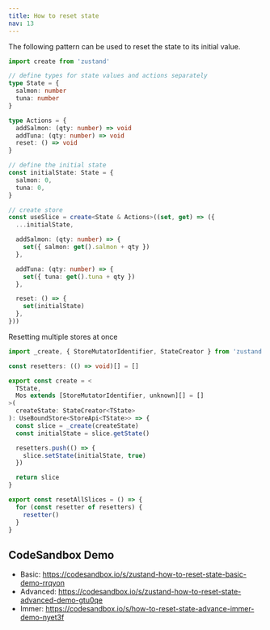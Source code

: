 ```yaml
---
title: How to reset state
nav: 13
---
```


The following pattern can be used to reset the state to its initial value.

```ts
import create from 'zustand'

// define types for state values and actions separately
type State = {
  salmon: number
  tuna: number
}

type Actions = {
  addSalmon: (qty: number) => void
  addTuna: (qty: number) => void
  reset: () => void
}

// define the initial state
const initialState: State = {
  salmon: 0,
  tuna: 0,
}

// create store
const useSlice = create<State & Actions>((set, get) => ({
  ...initialState,

  addSalmon: (qty: number) => {
    set({ salmon: get().salmon + qty })
  },

  addTuna: (qty: number) => {
    set({ tuna: get().tuna + qty })
  },

  reset: () => {
    set(initialState)
  },
}))
```

Resetting multiple stores at once

```ts
import _create, { StoreMutatorIdentifier, StateCreator } from 'zustand'

const resetters: (() => void)[] = []

export const create = <
  TState,
  Mos extends [StoreMutatorIdentifier, unknown][] = []
>(
  createState: StateCreator<TState>
): UseBoundStore<StoreApi<TState>> => {
  const slice = _create(createState)
  const initialState = slice.getState()

  resetters.push(() => {
    slice.setState(initialState, true)
  })

  return slice
}

export const resetAllSlices = () => {
  for (const resetter of resetters) {
    resetter()
  }
}
```

## CodeSandbox Demo

- Basic: https://codesandbox.io/s/zustand-how-to-reset-state-basic-demo-rrqyon
- Advanced: https://codesandbox.io/s/zustand-how-to-reset-state-advanced-demo-gtu0qe
- Immer: https://codesandbox.io/s/how-to-reset-state-advance-immer-demo-nyet3f